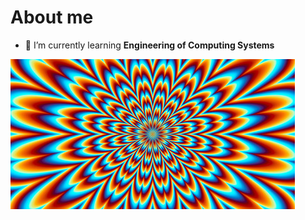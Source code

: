 # About me

- 🌱 I’m currently learning **Engineering of Computing Systems**

![alt text](image.jpg)
